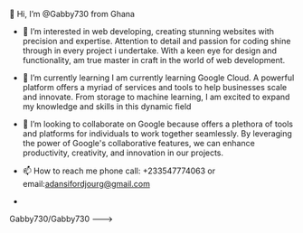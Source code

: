  👋 Hi, I’m @Gabby730 from Ghana 
- 👀 I’m interested in  web developing, creating stunning websites with precision and expertise. Attention to detail and passion for coding shine through in every project i undertake. With a keen eye for design and functionality, am true master in craft in the world of web development.

- 🌱 I’m currently learning  I am currently learning Google Cloud. A powerful platform offers a myriad of services and tools to help businesses scale and innovate. From storage to machine learning, I am excited to expand my knowledge and skills in this dynamic field
- 💞️ I’m looking to collaborate on  Google  because offers a plethora of tools and platforms for individuals to work together seamlessly. By leveraging the power of Google's collaborative features, we can enhance productivity, creativity, and innovation in our projects.
- 📫 How to reach me phone call: +233547774063  or email:adansifordjourg@gmail.com

- 
Gabby730/Gabby730 
--->
